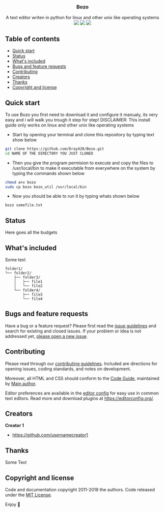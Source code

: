 <p align="center">
  <h3 align="center">Bozo</h3>

  <p align="center">
    A text editor writen in python for linux and other unix like operating systems
    <br>
  <img src="https://img.shields.io/github/license/Dray420/Bozo?style=for-the-badge&logo=appveyor">
  <img src="https://img.shields.io/github/stars/Dray420/Bozo?style=for-the-badge">
  <img src="https://img.shields.io/github/forks/Dray420/Bozo?style=for-the-badge">
  </p>
</p>


## Table of contents

- [Quick start](#quick-start)
- [Status](#status)
- [What's included](#whats-included)
- [Bugs and feature requests](#bugs-and-feature-requests)
- [Contributing](#contributing)
- [Creators](#creators)
- [Thanks](#thanks)
- [Copyright and license](#copyright-and-license)


## Quick start

To use Bozo you first need to download it and configure it manualy, its very easy and i will walk you trough it step for step! DISCLAIMER: This install guide only works on linux and other unix like operating systems

- Start by opening your terminal and clone this repository by typing text show below
```bash
git clone https://github.com/Dray420/Bozo.git
cd NAME OF THE DIRECTORY YOU JUST CLONED
```
- Then you give the program permision to execute and copy the files to /usr/local/bin to make it executable from everywhere on the system by typing the commands shown below
```bash
chmod a+x bozo
sudo cp bozo bozo_util /usr/local/bin
```
- Now you should be able to run it by typing whats shown below
```bash
bozo somefile.txt
```

## Status

Here goes all the budgets

## What's included

Some text

```text
folder1/
└── folder2/
    ├── folder3/
    │   ├── file1
    │   └── file2
    └── folder4/
        ├── file3
        └── file4
```

## Bugs and feature requests

Have a bug or a feature request? Please first read the [issue guidelines](https://reponame/blob/master/CONTRIBUTING.md) and search for existing and closed issues. If your problem or idea is not addressed yet, [please open a new issue](https://reponame/issues/new).

## Contributing

Please read through our [contributing guidelines](https://reponame/blob/master/CONTRIBUTING.md). Included are directions for opening issues, coding standards, and notes on development.

Moreover, all HTML and CSS should conform to the [Code Guide](https://github.com/mdo/code-guide), maintained by [Main author](https://github.com/usernamemainauthor).

Editor preferences are available in the [editor config](https://reponame/blob/master/.editorconfig) for easy use in common text editors. Read more and download plugins at <https://editorconfig.org/>.

## Creators

**Creator 1**

- <https://github.com/usernamecreator1>

## Thanks

Some Text

## Copyright and license

Code and documentation copyright 2011-2018 the authors. Code released under the [MIT License](https://reponame/blob/master/LICENSE).

Enjoy :metal:
